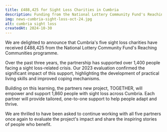 ```yaml
---
title: £488,425 for Sight Loss Charities in Cumbria
description: Funding from the National Lottery Community Fund's Reaching Communities programme will support 1,860 people with sight loss across Cumbria.
img: news-cumbria-sight-loss-oct-24.jpg
alt: cumbria sight loss
createdAt: 2024-10-30
---
```


We are delighted to announce that Cumbria's five sight loss charities have received £488,425 from the National Lottery Community Fund's Reaching Communities programme.

Over the past three years, the partnership has supported over 1,400 people facing a sight loss-related crisis. Our 2023 evaluation confirmed the significant impact of this support, highlighting the development of practical living skills and improved coping mechanisms.

Building on this learning, the partners new project, TOGETHER, will empower and support 1,860 people with sight loss across Cumbria. Each partner will provide tailored, one-to-one support to help people adapt and thrive.

We are thrilled to have been asked to continue working with all five partners once again to evaluate the project's impact and share the inspiring stories of people who benefit.

